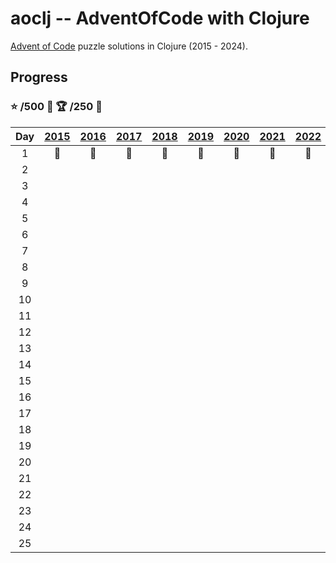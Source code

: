 # aoclj -- AdventOfCode with Clojure

[Advent of Code](http://www.adventofcode.com) puzzle solutions in Clojure (2015 - 2024).

## Progress
### :star: /500 :dart:  :trophy: /250 :dart: 

| Day | [2015](src/aoclj/year_2015) | [2016](src/aoclj/year_2016) | [2017](src/aoclj/year_2017) | [2018](src/aoclj/year_2018) | [2019](src/aoclj/year_2019) | [2020](src/aoclj/year_2020) | [2021](src/aoclj/year_2021) | [2022](src/aoclj/year_2022) | [2023](src/aoclj/year_2023) | [2024](src/aoclj/year_2024) |
|:---:|:-:|:-:|:-:|:-:|:-:|:-:|:-:|:-:|:-:|:-:|
| 1 | :1st_place_medal: | :1st_place_medal: | :1st_place_medal: | :1st_place_medal: | :1st_place_medal: | :1st_place_medal: | :1st_place_medal: | :1st_place_medal: | :1st_place_medal: | :1st_place_medal: |
| 2 |   |   |   |   |   |   |   |   |   |   |
| 3 |   |   |   |   |   |   |   |   |   |   |
| 4 |   |   |   |   |   |   |   |   |   |   |
| 5 |   |   |   |   |   |   |   |   |   |   |
| 6 |   |   |   |   |   |   |   |   |   |   |
| 7 |   |   |   |   |   |   |   |   |   |   |
| 8 |   |   |   |   |   |   |   |   |   |   |
| 9 |   |   |   |   |   |   |   |   |   |   |
| 10 |   |   |   |   |   |   |   |   |   |   |
| 11 |   |   |   |   |   |   |   |   |   |   |
| 12 |   |   |   |   |   |   |   |   |   |   |
| 13 |   |   |   |   |   |   |   |   |   |   |
| 14 |   |   |   |   |   |   |   |   |   |   |
| 15 |   |   |   |   |   |   |   |   |   |   |
| 16 |   |   |   |   |   |   |   |   |   |   |
| 17 |   |   |   |   |   |   |   |   |   |   |
| 18 |   |   |   |   |   |   |   |   |   |   |
| 19 |   |   |   |   |   |   |   |   |   |   |
| 20 |   |   |   |   |   |   |   |   |   |   |
| 21 |   |   |   |   |   |   |   |   |   |   |
| 22 |   |   |   |   |   |   |   |   |   |   |
| 23 |   |   |   |   |   |   |   |   |   |   |
| 24 |   |   |   |   |   |   |   |   |   |   |
| 25 |   |   |   |   |   |   |   |   |   |   |

